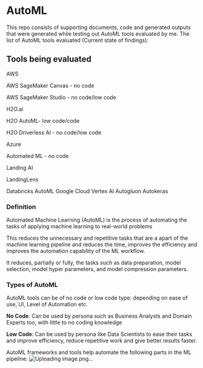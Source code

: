 # AutoML
This repo consists of supporting documents, code and generated outputs that were generated while testing out AutoML tools evaluated by me. 
The list of AutoML tools evaluated (Current state of findings):

## Tools being evaluated
AWS

  AWS SageMaker Canvas - no code

  AWS SageMaker Studio - no code/low code

H2O.ai

  H2O AutoML- low code/code
  
  H2O Driverless AI - no code/low code

Azure

  Automated ML - no code

Landing AI

  LandingLens

Databricks
  AutoML
Google Cloud
  Vertex AI
Autogluon
Autokeras

### Definition
Automated Machine Learning (AutoML) is the process of automating the tasks of applying machine learning to real-world problems

This reduces the unnecessary and repetitive tasks that are a apart of the machine learning pipeline and reduces the time, improves the efficiency and improves the automation capability of the ML workflow.

It reduces, partially or fully, the tasks such as data preparation, model selection, model hyper parameters, and model compression parameters.



### Types of AutoML
AutoML tools can be of no code or low code type: depending on ease of use, UI, Level of Automation etc. 

**No Code**: Can be used by persona such as Business Analysts and Domain Experts too, with little to no coding knowledge

**Low Code**: Can be used by persona like Data Scientists to ease their tasks and improve efficiency, reduce repetitive work and give better results faster.



AutoML frameworks and tools help automate the following parts in the ML pipeline:
![Uploading image.png…]()



